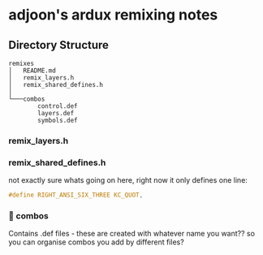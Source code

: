 # adjoon's ardux remixing notes

## Directory Structure
```
remixes
│   README.md
│   remix_layers.h
│   remix_shared_defines.h
│
└───combos
        control.def
        layers.def
        symbols.def
```
### remix_layers.h

### remix_shared_defines.h
not exactly sure whats going on here, right now it only defines one line:
```c
#define RIGHT_ANSI_SIX_THREE KC_QUOT,
```

### 📂 combos
Contains .def files - these are created with whatever name you want?? so you can organise combos you add by different files?